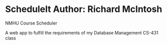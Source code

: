 ScheduleIt
Author: Richard McIntosh
==========

NMHU Course Scheduler

A web app to fulfill the requirements of my Database Management CS-431 class

